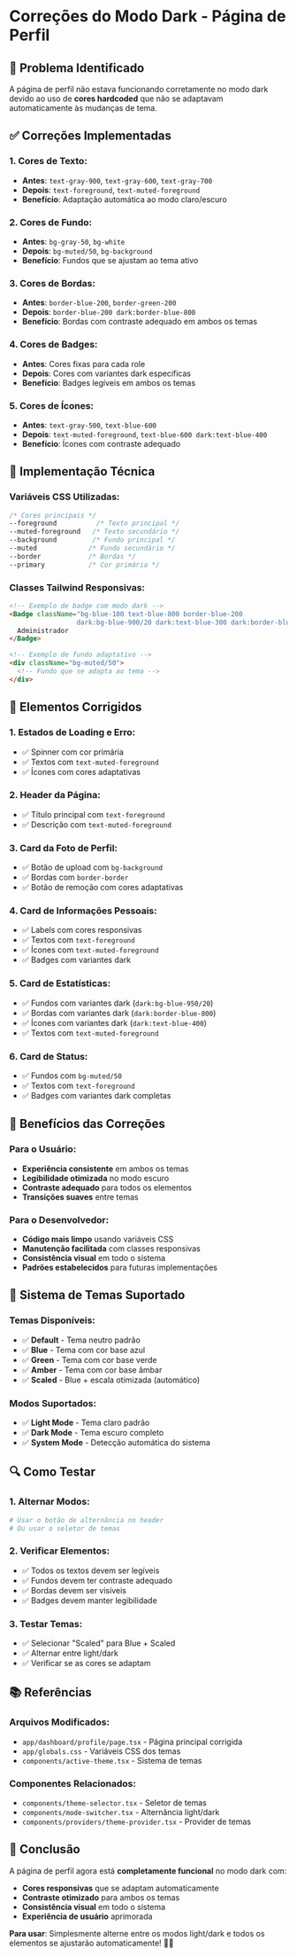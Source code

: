 # Correções do Modo Dark - Página de Perfil

## 🎯 **Problema Identificado**

A página de perfil não estava funcionando corretamente no modo dark devido ao uso de **cores hardcoded** que não se adaptavam automaticamente às mudanças de tema.

## ✅ **Correções Implementadas**

### **1. Cores de Texto:**
- **Antes**: `text-gray-900`, `text-gray-600`, `text-gray-700`
- **Depois**: `text-foreground`, `text-muted-foreground`
- **Benefício**: Adaptação automática ao modo claro/escuro

### **2. Cores de Fundo:**
- **Antes**: `bg-gray-50`, `bg-white`
- **Depois**: `bg-muted/50`, `bg-background`
- **Benefício**: Fundos que se ajustam ao tema ativo

### **3. Cores de Bordas:**
- **Antes**: `border-blue-200`, `border-green-200`
- **Depois**: `border-blue-200 dark:border-blue-800`
- **Benefício**: Bordas com contraste adequado em ambos os temas

### **4. Cores de Badges:**
- **Antes**: Cores fixas para cada role
- **Depois**: Cores com variantes dark específicas
- **Benefício**: Badges legíveis em ambos os temas

### **5. Cores de Ícones:**
- **Antes**: `text-gray-500`, `text-blue-600`
- **Depois**: `text-muted-foreground`, `text-blue-600 dark:text-blue-400`
- **Benefício**: Ícones com contraste adequado

## 🔧 **Implementação Técnica**

### **Variáveis CSS Utilizadas:**
```css
/* Cores principais */
--foreground          /* Texto principal */
--muted-foreground   /* Texto secundário */
--background         /* Fundo principal */
--muted             /* Fundo secundário */
--border            /* Bordas */
--primary           /* Cor primária */
```

### **Classes Tailwind Responsivas:**
```html
<!-- Exemplo de badge com modo dark -->
<Badge className="bg-blue-100 text-blue-800 border-blue-200 
                 dark:bg-blue-900/20 dark:text-blue-300 dark:border-blue-800">
  Administrador
</Badge>

<!-- Exemplo de fundo adaptativo -->
<div className="bg-muted/50">
  <!-- Fundo que se adapta ao tema -->
</div>
```

## 📱 **Elementos Corrigidos**

### **1. Estados de Loading e Erro:**
- ✅ Spinner com cor primária
- ✅ Textos com `text-muted-foreground`
- ✅ Ícones com cores adaptativas

### **2. Header da Página:**
- ✅ Título principal com `text-foreground`
- ✅ Descrição com `text-muted-foreground`

### **3. Card da Foto de Perfil:**
- ✅ Botão de upload com `bg-background`
- ✅ Bordas com `border-border`
- ✅ Botão de remoção com cores adaptativas

### **4. Card de Informações Pessoais:**
- ✅ Labels com cores responsivas
- ✅ Textos com `text-foreground`
- ✅ Ícones com `text-muted-foreground`
- ✅ Badges com variantes dark

### **5. Card de Estatísticas:**
- ✅ Fundos com variantes dark (`dark:bg-blue-950/20`)
- ✅ Bordas com variantes dark (`dark:border-blue-800`)
- ✅ Ícones com variantes dark (`dark:text-blue-400`)
- ✅ Textos com `text-muted-foreground`

### **6. Card de Status:**
- ✅ Fundos com `bg-muted/50`
- ✅ Textos com `text-foreground`
- ✅ Badges com variantes dark completas

## 🌟 **Benefícios das Correções**

### **Para o Usuário:**
- **Experiência consistente** em ambos os temas
- **Legibilidade otimizada** no modo escuro
- **Contraste adequado** para todos os elementos
- **Transições suaves** entre temas

### **Para o Desenvolvedor:**
- **Código mais limpo** usando variáveis CSS
- **Manutenção facilitada** com classes responsivas
- **Consistência visual** em todo o sistema
- **Padrões estabelecidos** para futuras implementações

## 🎨 **Sistema de Temas Suportado**

### **Temas Disponíveis:**
- ✅ **Default** - Tema neutro padrão
- ✅ **Blue** - Tema com cor base azul
- ✅ **Green** - Tema com cor base verde
- ✅ **Amber** - Tema com cor base âmbar
- ✅ **Scaled** - Blue + escala otimizada (automático)

### **Modos Suportados:**
- ✅ **Light Mode** - Tema claro padrão
- ✅ **Dark Mode** - Tema escuro completo
- ✅ **System Mode** - Detecção automática do sistema

## 🔍 **Como Testar**

### **1. Alternar Modos:**
```bash
# Usar o botão de alternância no header
# Ou usar o seletor de temas
```

### **2. Verificar Elementos:**
- ✅ Todos os textos devem ser legíveis
- ✅ Fundos devem ter contraste adequado
- ✅ Bordas devem ser visíveis
- ✅ Badges devem manter legibilidade

### **3. Testar Temas:**
- ✅ Selecionar "Scaled" para Blue + Scaled
- ✅ Alternar entre light/dark
- ✅ Verificar se as cores se adaptam

## 📚 **Referências**

### **Arquivos Modificados:**
- `app/dashboard/profile/page.tsx` - Página principal corrigida
- `app/globals.css` - Variáveis CSS dos temas
- `components/active-theme.tsx` - Sistema de temas

### **Componentes Relacionados:**
- `components/theme-selector.tsx` - Seletor de temas
- `components/mode-switcher.tsx` - Alternância light/dark
- `components/providers/theme-provider.tsx` - Provider de temas

## 🎉 **Conclusão**

A página de perfil agora está **completamente funcional** no modo dark com:
- **Cores responsivas** que se adaptam automaticamente
- **Contraste otimizado** para ambos os temas
- **Consistência visual** em todo o sistema
- **Experiência de usuário** aprimorada

**Para usar**: Simplesmente alterne entre os modos light/dark e todos os elementos se ajustarão automaticamente! 🌙✨ 